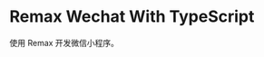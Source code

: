 <!--
 * @Author: codingfly
 * @Description: 说明文档
 * @Date: 2020-08-13 08:54:44
 * @LastEditTime: 2020-08-13 09:35:58
 * @FilePath: \templates-ts\README.md
-->
# Remax Wechat With TypeScript

使用 Remax 开发微信小程序。

